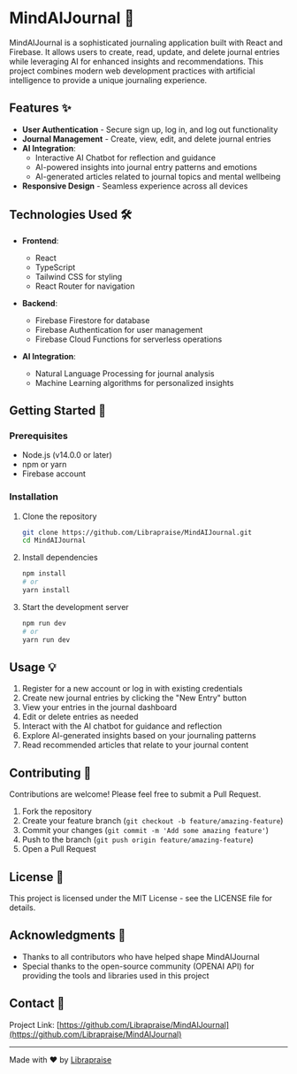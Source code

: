 # MindAIJournal 📝

MindAIJournal is a sophisticated journaling application built with React and Firebase. It allows users to create, read, update, and delete journal entries while leveraging AI for enhanced insights and recommendations. This project combines modern web development practices with artificial intelligence to provide a unique journaling experience.

## Features ✨

* **User Authentication** - Secure sign up, log in, and log out functionality
* **Journal Management** - Create, view, edit, and delete journal entries
* **AI Integration**:
  * Interactive AI Chatbot for reflection and guidance
  * AI-powered insights into journal entry patterns and emotions
  * AI-generated articles related to journal topics and mental wellbeing
* **Responsive Design** - Seamless experience across all devices

## Technologies Used 🛠️

* **Frontend**:
  * React
  * TypeScript
  * Tailwind CSS for styling
  * React Router for navigation
  
* **Backend**:
  * Firebase Firestore for database
  * Firebase Authentication for user management
  * Firebase Cloud Functions for serverless operations

* **AI Integration**:
  * Natural Language Processing for journal analysis
  * Machine Learning algorithms for personalized insights

## Getting Started 🚀

### Prerequisites

* Node.js (v14.0.0 or later)
* npm or yarn
* Firebase account

### Installation

1. Clone the repository
   ```bash
   git clone https://github.com/Librapraise/MindAIJournal.git
   cd MindAIJournal
   ```

2. Install dependencies
   ```bash
   npm install
   # or
   yarn install
   ```

3. Start the development server
   ```bash
   npm run dev
   # or
   yarn run dev
   ```

## Usage 💡

1. Register for a new account or log in with existing credentials
2. Create new journal entries by clicking the "New Entry" button
3. View your entries in the journal dashboard
4. Edit or delete entries as needed
5. Interact with the AI chatbot for guidance and reflection
6. Explore AI-generated insights based on your journaling patterns
7. Read recommended articles that relate to your journal content

## Contributing 🤝

Contributions are welcome! Please feel free to submit a Pull Request.

1. Fork the repository
2. Create your feature branch (`git checkout -b feature/amazing-feature`)
3. Commit your changes (`git commit -m 'Add some amazing feature'`)
4. Push to the branch (`git push origin feature/amazing-feature`)
5. Open a Pull Request

## License 📄

This project is licensed under the MIT License - see the LICENSE file for details.

## Acknowledgments 🙏

* Thanks to all contributors who have helped shape MindAIJournal
* Special thanks to the open-source community (OPENAI API) for providing the tools and libraries used in this project

## Contact 📧

Project Link: [https://github.com/Librapraise/MindAIJournal](https://github.com/Librapraise/MindAIJournal)

---

Made with ❤️ by [Librapraise](https://github.com/Librapraise)
